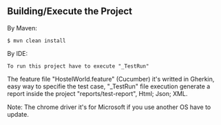 ## Building/Execute the Project

By Maven:
```terminal
$ mvn clean install
```
By IDE:
```Eclipse & IntelliJ
To run this project have to execute "_TestRun"
```
The feature file "HostelWorld.feature" (Cucumber) it's writted in Gherkin, easy way to specifie the test case, "_TestRun" file execution generate a report inside the project "reports/test-report", Html; Json; XML.

Note: The chrome driver it's for Microsoft if you use another OS have to update.
